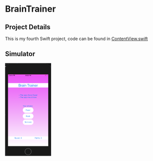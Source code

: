 # BrainTrainer

## Project Details
This is my fourth Swift project, code can be found in [ContentView.swift](https://github.com/KristinnGodfrey/BrainTrainer/blob/master/BrainTrainer/ContentView.swift)

## Simulator
<p align="left">
  <img src="/p1.png" width="30%" /> 
</p>
